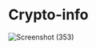 # Crypto-info

![Screenshot (353)](https://github.com/Toshika-02/Crypto-info/assets/105552050/103f6b03-889b-4ece-9c12-7b96aa8cd1a4)
